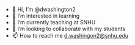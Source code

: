 - 👋 Hi, I’m @dwashington2
- 👀 I’m interested in learning
- 🌱 I’m currently teaching at SNHU
- 💞️ I’m looking to collaborate with my students
- 📫 How to reach me d.washingon2@snhu.edu

<!---
dwashington2/dwashington2 is a ✨ special ✨ repository because its `README.md` (this file) appears on your GitHub profile.
You can click the Preview link to take a look at your changes.
--->
